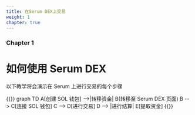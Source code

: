 ```yaml
---
title: 在Serum DEX上交易
weight: 1
chapter: true
---
```


### Chapter 1

# 如何使用 Serum DEX

以下教学将会演示在 Serum 上进行交易的每个步骤

{{<mermaid>}}
graph TD
A[创建 SOL 钱包] -->|转移资金| B(转移至 Serum DEX 页面)
B --> C[连接 SOL 钱包]
C --> D[进行交易]
D --> |进行结算| E[提取资金]
{{</mermaid>}}

